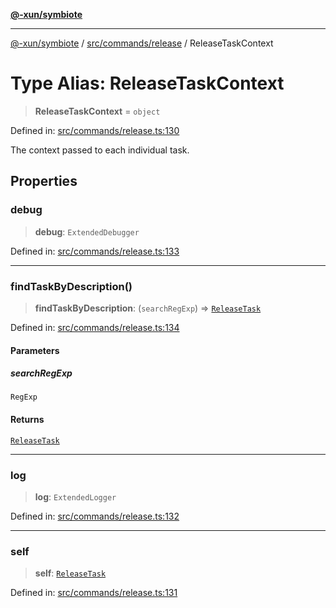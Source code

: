 [**@-xun/symbiote**](../../../../README.md)

***

[@-xun/symbiote](../../../../README.md) / [src/commands/release](../README.md) / ReleaseTaskContext

# Type Alias: ReleaseTaskContext

> **ReleaseTaskContext** = `object`

Defined in: [src/commands/release.ts:130](https://github.com/Xunnamius/symbiote/blob/b36b296d7ff1b66d1e0c5e11b10c0eb089462516/src/commands/release.ts#L130)

The context passed to each individual task.

## Properties

### debug

> **debug**: `ExtendedDebugger`

Defined in: [src/commands/release.ts:133](https://github.com/Xunnamius/symbiote/blob/b36b296d7ff1b66d1e0c5e11b10c0eb089462516/src/commands/release.ts#L133)

***

### findTaskByDescription()

> **findTaskByDescription**: (`searchRegExp`) => [`ReleaseTask`](ReleaseTask.md)

Defined in: [src/commands/release.ts:134](https://github.com/Xunnamius/symbiote/blob/b36b296d7ff1b66d1e0c5e11b10c0eb089462516/src/commands/release.ts#L134)

#### Parameters

##### searchRegExp

`RegExp`

#### Returns

[`ReleaseTask`](ReleaseTask.md)

***

### log

> **log**: `ExtendedLogger`

Defined in: [src/commands/release.ts:132](https://github.com/Xunnamius/symbiote/blob/b36b296d7ff1b66d1e0c5e11b10c0eb089462516/src/commands/release.ts#L132)

***

### self

> **self**: [`ReleaseTask`](ReleaseTask.md)

Defined in: [src/commands/release.ts:131](https://github.com/Xunnamius/symbiote/blob/b36b296d7ff1b66d1e0c5e11b10c0eb089462516/src/commands/release.ts#L131)

